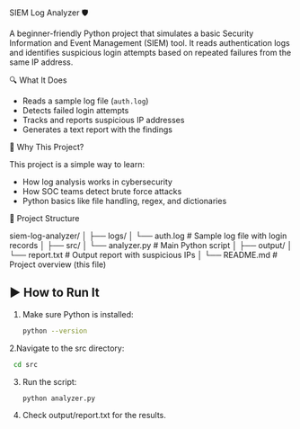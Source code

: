 SIEM Log Analyzer 🛡️

A beginner-friendly Python project that simulates a basic Security Information and Event Management (SIEM) tool. It reads authentication logs and identifies suspicious login attempts based on repeated failures from the same IP address.

🔍 What It Does

- Reads a sample log file (`auth.log`)
- Detects failed login attempts
- Tracks and reports suspicious IP addresses
- Generates a text report with the findings

🧠 Why This Project?

This project is a simple way to learn:
- How log analysis works in cybersecurity
- How SOC teams detect brute force attacks
- Python basics like file handling, regex, and dictionaries

📁 Project Structure

siem-log-analyzer/
│
├── logs/
│ └── auth.log # Sample log file with login records
│
├── src/
│ └── analyzer.py # Main Python script
│
├── output/
│ └── report.txt # Output report with suspicious IPs
│
└── README.md # Project overview (this file)


## ▶️ How to Run It

1. Make sure Python is installed:
   ```bash
   python --version
2.Navigate to the src directory:
   ```bash
    cd src
```
3. Run the script:
   ```bash
   python analyzer.py
4. Check output/report.txt for the results.



